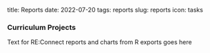 title: Reports
date: 2022-07-20
tags: reports
slug: reports
icon: tasks

### Curriculum Projects

Text for RE:Connect reports and charts from R exports goes here